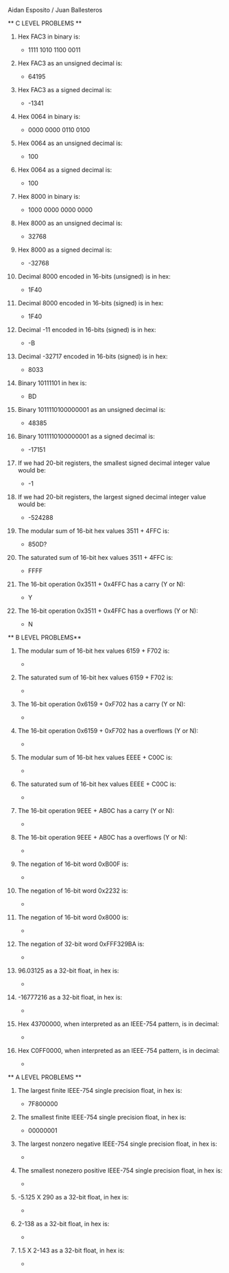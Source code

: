 Aidan Esposito / Juan Ballesteros

** C LEVEL PROBLEMS **

1. Hex FAC3 in binary is:

   - 1111 1010 1100 0011

2. Hex FAC3 as an unsigned decimal is:

   - 64195

3. Hex FAC3 as a signed decimal is:

    - -1341

4. Hex 0064 in binary is:

    - 0000 0000 0110 0100

5. Hex 0064 as an unsigned decimal is:

    - 100


6. Hex 0064 as a signed decimal is:

   - 100

7. Hex 8000 in binary is:

   - 1000 0000 0000 0000


8. Hex 8000 as an unsigned decimal is:

   - 32768

9. Hex 8000 as a signed decimal is:

    - -32768

10. Decimal 8000 encoded in 16-bits (unsigned) is in hex:

    - 1F40


11. Decimal 8000 encoded in 16-bits (signed) is in hex:

    - 1F40
   
12. Decimal -11 encoded in 16-bits (signed) is in hex:

    - -B


13. Decimal -32717 encoded in 16-bits (signed) is in hex:

    - 8033

14. Binary 10111101 in hex is:

    - BD
    
15. Binary 1011110100000001 as an unsigned decimal is:

    - 48385


16. Binary 1011110100000001 as a signed decimal is:

    - -17151
    
17. If we had 20-bit registers, the smallest signed decimal integer value would be:

    - -1

18. If we had 20-bit registers, the largest signed decimal integer value would be:

    - -524288

19. The modular sum of 16-bit hex values 3511 + 4FFC is:

    - 850D?

20. The saturated sum of 16-bit hex values 3511 + 4FFC is:

    - FFFF
    
21. The 16-bit operation 0x3511 + 0x4FFC has a carry (Y or N):

    - Y

22. The 16-bit operation 0x3511 + 0x4FFC has a overflows (Y or N):

    - N

** B LEVEL PROBLEMS**

1. The modular sum of 16-bit hex values 6159 + F702 is:

   -

2. The saturated sum of 16-bit hex values 6159 + F702 is:

   -
   
3. The 16-bit operation 0x6159 + 0xF702 has a carry (Y or N):

   -
   
4. The 16-bit operation 0x6159 + 0xF702 has a overflows (Y or N):

   -
   
5. The modular sum of 16-bit hex values EEEE + C00C is:

   -
   
6. The saturated sum of 16-bit hex values EEEE + C00C is:

   -
   
7. The 16-bit operation 9EEE + AB0C has a carry (Y or N):

   -
   
8. The 16-bit operation 9EEE + AB0C has a overflows (Y or N):

   -
   
9. The negation of 16-bit word 0xB00F is:

    -
   
10. The negation of 16-bit word 0x2232 is:

    -
    
11. The negation of 16-bit word 0x8000 is:

    -
    
12. The negation of 32-bit word 0xFFF329BA is:

    -
    
13. 96.03125 as a 32-bit float, in hex is:

    -
    
14. -16777216 as a 32-bit float, in hex is:

    -
    
15. Hex 43700000, when interpreted as an IEEE-754 pattern, is in decimal:

    -

16. Hex C0FF0000, when interpreted as an IEEE-754 pattern, is in decimal:

    -

** A LEVEL PROBLEMS **

1. The largest finite IEEE-754 single precision float, in hex is:

   - 7F800000 
   
2. The smallest finite IEEE-754 single precision float, in hex is:

   - 00000001
   
3. The largest nonzero negative IEEE-754 single precision float, in hex is:

   -

4. The smallest nonezero positive IEEE-754 single precision float, in hex is:

   -
   
5. -5.125 X 290 as a 32-bit float, in hex is:

   - 
   
6. 2-138 as a 32-bit float, in hex is:

   -
   
7. 1.5 X 2-143 as a 32-bit float, in hex is:

   - 

